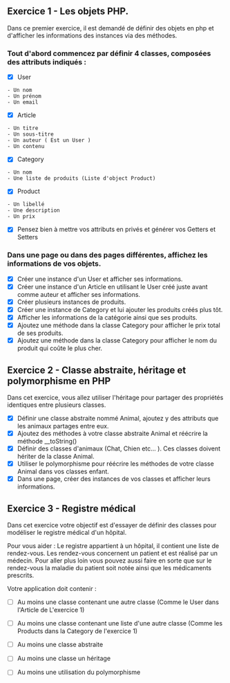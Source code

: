 ## Exercice 1 - Les objets PHP.
Dans ce premier exercice, il est demandé de définir des objets en php et d'afficher les informations des instances via des méthodes.

### Tout d'abord commencez par définir 4 classes, composées des attributs indiqués :
- [x] User
```
- Un nom
- Un prénom
- Un email
```
- [x] Article
```
- Un titre
- Un sous-titre
- Un auteur ( Est un User )
- Un contenu 
```
- [x] Category
```
- Un nom
- Une liste de produits (Liste d'object Product)
```
- [x] Product
```
- Un libellé
- Une description
- Un prix
```

- [x] Pensez bien à mettre vos attributs en privés et générer vos Getters et Setters

### Dans une page ou dans des pages différentes, affichez les informations de vos objets.

- [x] Créer une instance d'un User et afficher ses informations.
- [x] Créer une instance d'un Article en utilisant le User créé juste avant comme auteur et afficher ses informations.
- [x] Créer plusieurs instances de produits.
- [x] Créer une instance de Category et lui ajouter les produits créés plus tôt.
- [x] Afficher les informations de la catégorie ainsi que ses produits.
- [x] Ajoutez une méthode dans la classe Category pour afficher le prix total de ses produits.
- [x] Ajoutez une méthode dans la classe Category pour afficher le nom du produit qui coûte le plus cher.

## Exercice 2 - Classe abstraite, héritage et polymorphisme en PHP

Dans cet exercice, vous allez utiliser l'héritage pour partager des propriétés identiques entre plusieurs classes.

- [x] Définir une classe abstraite nommé Animal, ajoutez y des attributs que les animaux partages entre eux.
- [x] Ajoutez des méthodes à votre classe abstraite Animal et réécrire la méthode __toString() 
- [x] Définir des classes d'animaux (Chat, Chien etc... ). Ces classes doivent hériter de la classe Animal.
- [x] Utiliser le polymorphisme pour réécrire les méthodes de votre classe Animal dans vos classes enfant.
- [x] Dans une page, créer des instances de vos classes et afficher leurs informations.

## Exercice 3 - Registre médical

Dans cet exercice votre objectif est d'essayer de définir des classes pour modéliser le registre médical d'un hôpital.

Pour vous aider :
Le registre appartient à un hôpital, il contient une liste de rendez-vous. Les rendez-vous concernent un patient et est réalisé par un médecin.
Pour aller plus loin vous pouvez aussi faire en sorte que sur le rendez-vous la maladie du patient soit notée ainsi que les médicaments prescrits.

Votre application doit contenir :
- [ ] Au moins une classe contenant une autre classe (Comme le User dans l'Article de L'exercice 1)
- [ ] Au moins une classe contenant une liste d'une autre classe (Comme les Products dans la Category de l'exercice 1)
- [ ] Au moins une classe abstraite
- [ ] Au moins une classe un héritage
- [ ] Au moins une utilisation du polymorphisme


